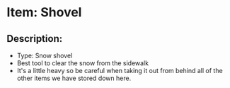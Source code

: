 # Item: Shovel

## Description: 
* Type: Snow shovel
* Best tool to clear the snow from the sidewalk
* It's a little heavy so be careful when taking it out from behind all of the other items we have stored down here.